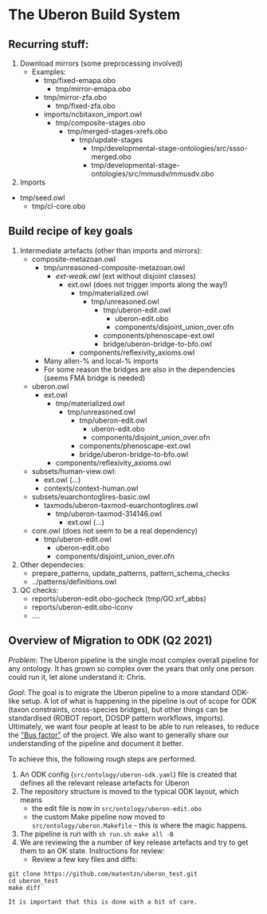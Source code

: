 # The Uberon Build System

## Recurring stuff:

1. Download mirrors (some preprocessing involved)
   - Examples: 
     - tmp/fixed-emapa.obo
       - tmp/mirror-emapa.obo
     - tmp/mirror-zfa.obo
       - tmp/fixed-zfa.obo
     - imports/ncbitaxon_import.owl
       - tmp/composite-stages.obo
         - tmp/merged-stages-xrefs.obo
           - tmp/update-stages
             - tmp/developmental-stage-ontologies/src/ssso-merged.obo
             - tmp/developmental-stage-ontologies/src/mmusdv/mmusdv.obo
1. Imports
  - tmp/seed.owl
    - tmp/cl-core.obo

## Build recipe of key goals
1. Intermediate artefacts (other than imports and mirrors):
   - composite-metazoan.owl
     - tmp/unreasoned-composite-metazoan.owl
       - _ext-weak.owl_ (ext without disjoint classes)
         - ext.owl (does not trigger imports along the way!)
           - tmp/materialized.owl
             - tmp/unreasoned.owl
               - tmp/uberon-edit.owl
                 - uberon-edit.obo
                 - components/disjoint_union_over.ofn
               - components/phenoscape-ext.owl
               - bridge/uberon-bridge-to-bfo.owl
           - components/reflexivity_axioms.owl
     - Many allen-% and local-% imports
     - For some reason the bridges are also in the dependencies (seems FMA bridge is needed)
   - uberon.owl
     - ext.owl
       - tmp/materialized.owl
         - tmp/unreasoned.owl
           - tmp/uberon-edit.owl
             - uberon-edit.obo
             - components/disjoint_union_over.ofn
           - components/phenoscape-ext.owl
           - bridge/uberon-bridge-to-bfo.owl
       - components/reflexivity_axioms.owl
   - subsets/human-view.owl:
     - ext.owl (...)
     - contexts/context-human.owl
   - subsets/euarchontoglires-basic.owl
     - taxmods/uberon-taxmod-euarchontoglires.owl
       - tmp/uberon-taxmod-314146.owl
         - ext.owl (...)
   - core.owl (does not seem to be a real dependency)
     - tmp/uberon-edit.owl
       - uberon-edit.obo
       - components/disjoint_union_over.ofn
1. Other dependecies:
   - prepare_patterns, update_patterns, pattern_schema_checks
   - ../patterns/definitions.owl
1. QC checks:
   - reports/uberon-edit.obo-gocheck (tmp/GO.xrf_abbs)
   - reports/uberon-edit.obo-iconv
   - ....


## Overview of Migration to ODK (Q2 2021)

*Problem*: The Uberon pipeline is the single most complex overall pipeline for any ontology. It has grown so complex over the years that only one person could run it, let alone understand it: Chris. 

*Goal*: The goal is to migrate the Uberon pipeline to a more standard ODK-like setup. A lot of what is happening in the pipeline is out of scope for ODK (taxon constraints, cross-species bridges), but other things can be standardised (ROBOT report, DOSDP pattern workflows, imports). Ultimately, we want four people at least to be able to run releases, to reduce the ["Bus factor"](https://en.wikipedia.org/wiki/Bus_factor) of the project. We also want to generally share our understanding of the pipeline and document it better.

To achieve this, the following rough steps are performed.
1. An  ODK config (`src/ontology/uberon-odk.yaml`) file is created that defines all the relevant release artefacts for Uberon
1. The repository structure is moved to the typical ODK layout, which means 
   - the edit file is now in `src/ontology/uberon-edit.obo`
   - the custom Make pipeline now moved to `src/ontology/uberon.Makefile` - this is where the magic happens.
1. The pipeline is run with `sh run.sh make all -B`
1. We are reviewing the a number of key release artefacts and try to get them to an OK state. Instructions for review:
   - Review a few key files and diffs:
```
git clone https://github.com/matentzn/uberon_test.git
cd uberon_test
make diff
```
    It is important that this is done with a bit of care.






